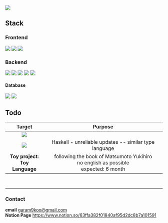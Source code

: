 <img src="https://capsule-render.vercel.app/api?type=transparent&fontColor=703ee5&text=Koo%20Bonchan&height=150&fontSize=60&desc=On%20My%20Way&descAlignY=75&descAlign=60">

## Stack

### Frontend
<img src="https://img.shields.io/badge/Flutter-02569B?logo=flutter&logoColor=fff&style=for-the-badge">
<img src="https://img.shields.io/badge/HTML-%23E34F26.svg?logo=html5&logoColor=white&style=for-the-badge">
<img src="https://img.shields.io/badge/React-%2320232a.svg?logo=react&logoColor=%2361DAFB&style=for-the-badge">

### Backend

<img src="https://img.shields.io/badge/Spring%20Boot-6DB33F?logo=springboot&logoColor=fff&style=for-the-badge"/>
<img src="https://img.shields.io/badge/Typescript-3178C6?logo=typescript&logoColor=fff&style=for-the-badge"/>
<img src="https://img.shields.io/badge/Haskell-5e5086?logo=haskell&logoColor=white&style=for-the-badge"/>
<img src="https://img.shields.io/badge/Obelisk-ccf?&style=for-the-badge"/>
<img src="https://img.shields.io/badge/Yesod-ccc?style=for-the-badge"/>

<br>

#### Database

<img src="https://img.shields.io/badge/PostgreSQL-4169E1?style=for-the-badge&logo=PostgreSQL&logoColor=fff">
<img src="https://img.shields.io/badge/MongoDB-47A248?style=for-the-badge&logo=MongoDB&logoColor=fff"/>


## Todo



| Target | Purpose |
|:---:|:---:|
|<img src="https://img.shields.io/badge/Rust-%23000000.svg?e&logo=rust&logoColor=white&style=for-the-badge"/>| |
|<img src="https://img.shields.io/badge/Erlang-A90533?logo=erlang&logoColor=fff&style=for-the-badge">| Haskell - unreliable updates -- similar type language |
|**Toy project:<br>Toy Language**| following the book of Matsumoto Yukihiro<br>no english as possible<br>expected: 6 month |

<br>

---
### Contact
**email** garam9koo@gmail.com \
**Notion Page** https://www.notion.so/63ffa382f01840af95d2dc8b7a101591
